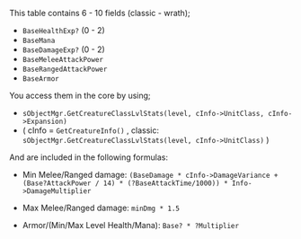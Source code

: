 This table contains 6 - 10 fields (classic - wrath);
- `BaseHealthExp?` (0 - 2)
- `BaseMana`
- `BaseDamageExp?` (0 - 2)
- `BaseMeleeAttackPower`
- `BaseRangedAttackPower`
- `BaseArmor`

You access them in the core by using;
- `sObjectMgr.GetCreatureClassLvlStats(level, cInfo->UnitClass, cInfo->Expansion)`
- ( cInfo = `GetCreatureInfo()` , classic: `sObjectMgr.GetCreatureClassLvlStats(level, cInfo->UnitClass)` )

And are included in the following formulas:

- Min Melee/Ranged damage: `(BaseDamage * cInfo->DamageVariance + (Base?AttackPower / 14) * (?BaseAttackTime/1000)) * Info->DamageMultiplier`
- Max Melee/Ranged damage: `minDmg * 1.5`

- Armor/(Min/Max Level Health/Mana): `Base? * ?Multiplier`
